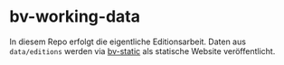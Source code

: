 # bv-working-data

In diesem Repo erfolgt die eigentliche Editionsarbeit. Daten aus `data/editions` werden via [bv-static](https://github.com/bundesverfassung-oesterreich/bv-static) als statische Website veröffentlicht.